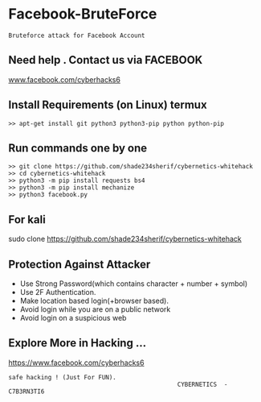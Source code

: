 # Facebook-BruteForce
```
Bruteforce attack for Facebook Account
```
## Need help . Contact us via FACEBOOK 
www.facebook.com/cyberhacks6

## Install Requirements (on Linux) termux
```
>> apt-get install git python3 python3-pip python python-pip
```

## Run commands one by one
```
>> git clone https://github.com/shade234sherif/cybernetics-whitehack
>> cd cybernetics-whitehack
>> python3 -m pip install requests bs4
>> python3 -m pip install mechanize
>> python3 facebook.py 
```
## For kali 
 sudo clone https://github.com/shade234sherif/cybernetics-whitehack

## Protection Against Attacker
* Use Strong Password(which contains character + number + symbol)
* Use 2F Authentication.
* Make location based login(+browser based).
* Avoid login while you are on a public network 
* Avoid login on a suspicious web  

## Explore More in Hacking ...
https://www.facebook.com/cyberhacks6
~~~
safe hacking ! (Just For FUN).
                                               CYBERNETICS  -  C7B3RN3TI6
~~~

